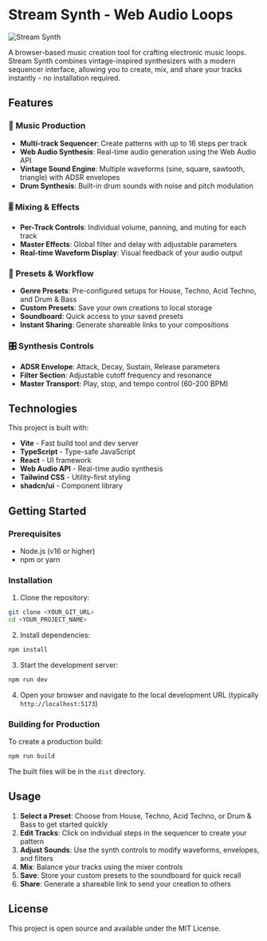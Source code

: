 # Stream Synth - Web Audio Loops

![Stream Synth](https://storage.googleapis.com/gpt-engineer-file-uploads/MeGALhDaU9M8WrfrR6D5v9Qgyz62/social-images/social-1759098551142-Screenshot%20from%202025-09-28%2015-28-47.png)

A browser-based music creation tool for crafting electronic music loops. Stream Synth combines vintage-inspired synthesizers with a modern sequencer interface, allowing you to create, mix, and share your tracks instantly - no installation required.

## Features

### 🎹 Music Production
- **Multi-track Sequencer**: Create patterns with up to 16 steps per track
- **Web Audio Synthesis**: Real-time audio generation using the Web Audio API
- **Vintage Sound Engine**: Multiple waveforms (sine, square, sawtooth, triangle) with ADSR envelopes
- **Drum Synthesis**: Built-in drum sounds with noise and pitch modulation

### 🎚️ Mixing & Effects
- **Per-Track Controls**: Individual volume, panning, and muting for each track
- **Master Effects**: Global filter and delay with adjustable parameters
- **Real-time Waveform Display**: Visual feedback of your audio output

### 🎵 Presets & Workflow
- **Genre Presets**: Pre-configured setups for House, Techno, Acid Techno, and Drum & Bass
- **Custom Presets**: Save your own creations to local storage
- **Soundboard**: Quick access to your saved presets
- **Instant Sharing**: Generate shareable links to your compositions

### 🎛️ Synthesis Controls
- **ADSR Envelope**: Attack, Decay, Sustain, Release parameters
- **Filter Section**: Adjustable cutoff frequency and resonance
- **Master Transport**: Play, stop, and tempo control (60-200 BPM)

## Technologies

This project is built with:

- **Vite** - Fast build tool and dev server
- **TypeScript** - Type-safe JavaScript
- **React** - UI framework
- **Web Audio API** - Real-time audio synthesis
- **Tailwind CSS** - Utility-first styling
- **shadcn/ui** - Component library

## Getting Started

### Prerequisites

- Node.js (v16 or higher)
- npm or yarn

### Installation

1. Clone the repository:
```sh
git clone <YOUR_GIT_URL>
cd <YOUR_PROJECT_NAME>
```

2. Install dependencies:
```sh
npm install
```

3. Start the development server:
```sh
npm run dev
```

4. Open your browser and navigate to the local development URL (typically `http://localhost:5173`)

### Building for Production

To create a production build:

```sh
npm run build
```

The built files will be in the `dist` directory.

## Usage

1. **Select a Preset**: Choose from House, Techno, Acid Techno, or Drum & Bass to get started quickly
2. **Edit Tracks**: Click on individual steps in the sequencer to create your pattern
3. **Adjust Sounds**: Use the synth controls to modify waveforms, envelopes, and filters
4. **Mix**: Balance your tracks using the mixer controls
5. **Save**: Store your custom presets to the soundboard for quick recall
6. **Share**: Generate a shareable link to send your creation to others

## License

This project is open source and available under the MIT License.
